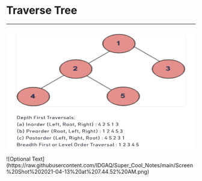 # Traverse Tree
---
<p align="center">
  <img src="https://raw.githubusercontent.com/IDGAQ/Super_Cool_Notes/main/Screen%20Shot%202021-04-13%20at%207.44.52%20AM.png" width="1400" height="320">
</p>
![Optional Text](https://raw.githubusercontent.com/IDGAQ/Super_Cool_Notes/main/Screen%20Shot%202021-04-13%20at%207.44.52%20AM.png)
